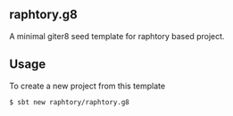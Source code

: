 ## raphtory.g8

A minimal giter8 seed template for raphtory based project.

## Usage
To create a new project from this template
```
$ sbt new raphtory/raphtory.g8
```
